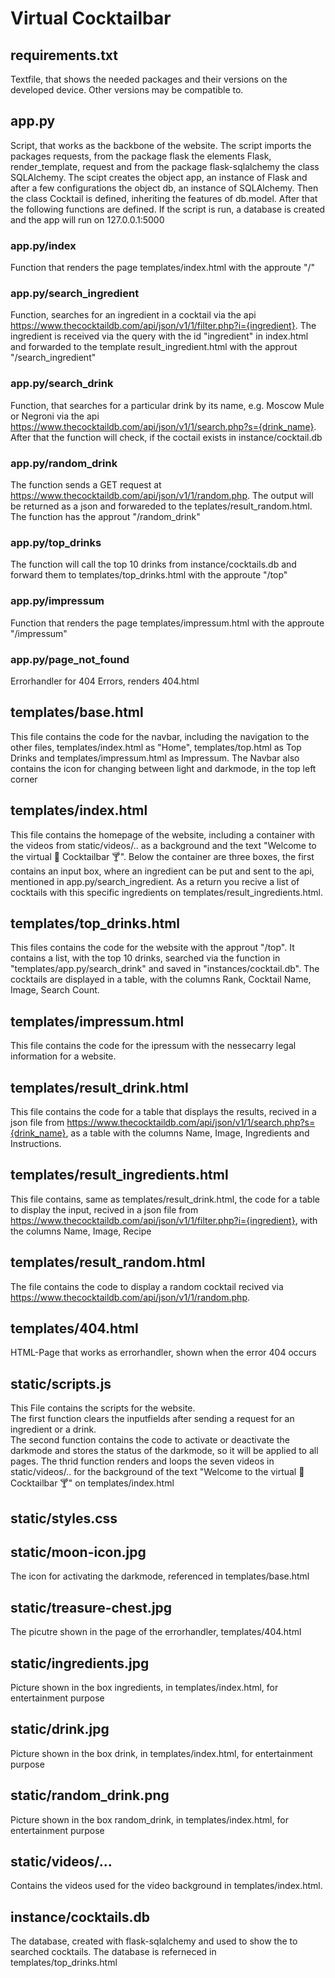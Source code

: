 # Virtual Cocktailbar

## requirements.txt
Textfile, that shows the needed packages and their versions on the developed device. Other versions may be compatible to. 

## app.py
Script, that works as the backbone of the website.
The script imports the packages requests, from the package flask the elements Flask, render_template, request and from the package flask-sqlalchemy the class SQLAlchemy. The scipt creates the object app, an instance of Flask and after a few configurations the object db, an instance of SQLAlchemy. Then the class Cocktail is defined, inheriting the features of db.model. After that the following functions are defined. If the script is run, a database is created and the app will run on 127.0.0.1:5000

### app.py/index
Function that renders the page templates/index.html with the approute "/"

### app.py/search_ingredient
Function, searches for an ingredient in a cocktail via the api https://www.thecocktaildb.com/api/json/v1/1/filter.php?i={ingredient}. The ingredient is received via the query with the id "ingredient" in index.html and forwarded to the template result_ingredient.html with the approut "/search_ingredient"

### app.py/search_drink
Function, that searches for a particular drink by its name, e.g. Moscow Mule or Negroni via the api https://www.thecocktaildb.com/api/json/v1/1/search.php?s={drink_name}. <br>
After that the function will check, if the coctail exists in instance/cocktail.db

### app.py/random_drink
The function sends a GET request at https://www.thecocktaildb.com/api/json/v1/1/random.php. The output will be returned as a json and forwareded to the teplates/result_random.html. The function has the approut "/random_drink"

### app.py/top_drinks
The function will call the top 10 drinks from instance/cocktails.db and forward them to templates/top_drinks.html with the approute "/top"

### app.py/impressum
Function that renders the page templates/impressum.html with the approute "/impressum"

### app.py/page_not_found
Errorhandler for 404 Errors, renders 404.html

## templates/base.html
This file contains the code for the navbar, including the navigation to the other files, templates/index.html as "Home", templates/top.html as Top Drinks and templates/impressum.html as Impressum. The Navbar also contains the icon for changing between light and darkmode, in the top left corner

## templates/index.html
This file contains the homepage of the website, including a container with the videos from static/videos/.. as a background and the text "Welcome to the virtual 🍹 Cocktailbar 🍸". Below the container are three boxes, the first contains an input box, where an ingredient can be put and sent to the api, mentioned in app.py/search_ingredient. As a return you recive a list of cocktails with this specific ingredients on templates/result_ingredients.html. 

## templates/top_drinks.html
This files contains the code for the website with the approut "/top". It contains a list, with the top 10 drinks, searched via the function in "templates/app.py/search_drink" and saved in "instances/cocktail.db". The cocktails are displayed in a table, with the columns Rank, Cocktail Name, Image, Search Count. 

## templates/impressum.html
This file contains the code for the ipressum with the nessecarry legal information for a website.

## templates/result_drink.html
This file contains the code for a table that displays the results, recived in a json file from https://www.thecocktaildb.com/api/json/v1/1/search.php?s={drink_name}, as a table with the columns Name, Image, Ingredients and Instructions. 

## templates/result_ingredients.html
This file contains, same as templates/result_drink.html, the code for a table to display the input, recived in a json file from https://www.thecocktaildb.com/api/json/v1/1/filter.php?i={ingredient}, with the columns Name, Image, Recipe

## templates/result_random.html
The file contains the code to display a random cocktail recived via https://www.thecocktaildb.com/api/json/v1/1/random.php.

## templates/404.html
HTML-Page that works as errorhandler, shown when the error 404 occurs 

## static/scripts.js
This File contains the scripts for the website. <br>
The first function clears the inputfields after sending a request for an ingredient or a drink. <br>
The second function contains the code to activate or deactivate the darkmode and stores the status of the darkmode, so it will be applied to all pages. 
The thrid function renders and loops the seven videos in static/videos/.. for the background of the text "Welcome to the virtual 🍹 Cocktailbar 🍸" on templates/index.html

## static/styles.css


## static/moon-icon.jpg
The icon for activating the darkmode, referenced in templates/base.html

## static/treasure-chest.jpg
The picutre shown in the page of the errorhandler, templates/404.html

## static/ingredients.jpg
Picture shown in the box ingredients, in templates/index.html, for entertainment purpose

## static/drink.jpg
Picture shown in the box drink, in templates/index.html, for entertainment purpose

## static/random_drink.png
Picture shown in the box random_drink, in templates/index.html, for entertainment purpose

## static/videos/...
Contains the videos used for the video background in templates/index.html. 

## instance/cocktails.db
The database, created with flask-sqlalchemy and used to show the to searched cocktails. The database is referneced in templates/top_drinks.html
